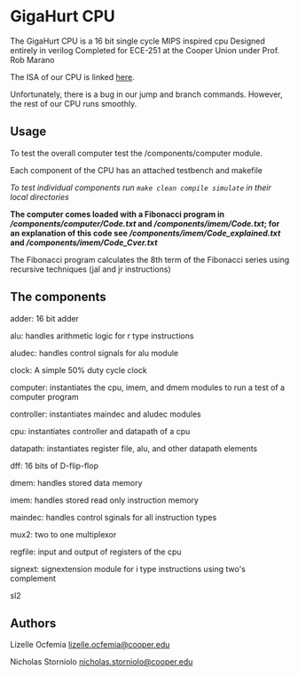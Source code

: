 # GigaHurt CPU

The GigaHurt CPU is a 16 bit single cycle MIPS inspired cpu
Designed entirely in verilog
Completed for ECE-251 at the Cooper Union under Prof. Rob Marano

The ISA of our CPU is linked [here](https://cdn.discordapp.com/attachments/911824785124757536/1107778792849670344/GigaHurt_Reference_Data.pdf).

Unfortunately, there is a bug in our jump and branch commands. However, the rest of our CPU runs smoothly.

## Usage

To test the overall computer test the /components/computer module.

Each component of the CPU has an attached testbench and makefile

*To test individual components run `make clean compile simulate` in their local directories*

__The computer comes loaded with a Fibonacci program in */components/computer/Code.txt* and */components/imem/Code.txt*; for an explanation of this code see */components/imem/Code_explained.txt* and */components/imem/Code_Cver.txt*__

The Fibonacci program calculates the 8th term of the Fibonacci series using recursive techniques (jal and jr instructions)

## The components
adder: 16 bit adder

alu: handles arithmetic logic for r type instructions

aludec: handles control signals for alu module

clock: A simple 50% duty cycle clock

computer: instantiates the cpu, imem, and dmem modules to run a test of a computer program

controller: instantiates maindec and aludec modules

cpu: instantiates controller and datapath of a cpu

datapath: instantiates register file, alu, and other datapath elements

dff: 16 bits of D-flip-flop

dmem: handles stored data memory

imem: handles stored read only instruction memory

maindec: handles control sginals for all instruction types

mux2: two to one multiplexor

regfile: input and output of registers of the cpu

signext: signextension module for i type instructions using two's complement

sl2

## Authors
Lizelle Ocfemia lizelle.ocfemia@cooper.edu

Nicholas Storniolo nicholas.storniolo@cooper.edu
